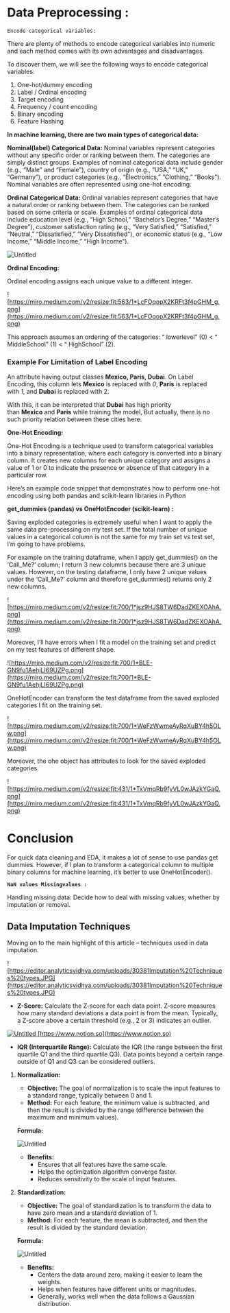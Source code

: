 # Data Preprocessing :

`Encode categorical variables:`

There are plenty of methods to encode categorical variables into numeric and each method comes with its own advantages and disadvantages.

To discover them, we will see the following ways to encode categorical variables:

1. One-hot/dummy encoding
2. Label / Ordinal encoding
3. Target encoding
4. Frequency / count encoding
5. Binary encoding
6. Feature Hashing

**In machine learning, there are two main types of categorical data:**

**Nominal(label) Categorical Data:** Nominal variables represent categories without any specific order or ranking between them. The categories are simply distinct groups. Examples of nominal categorical data include gender (e.g., “Male” and “Female”), country of origin (e.g., “USA,” “UK,” “Germany”), or product categories (e.g., “Electronics,” “Clothing,” “Books”). Nominal variables are often represented using one-hot encoding.

**Ordinal Categorical Data:** Ordinal variables represent categories that have a natural order or ranking between them. The categories can be ranked based on some criteria or scale. Examples of ordinal categorical data include education level (e.g., “High School,” “Bachelor’s Degree,” “Master’s Degree”), customer satisfaction rating (e.g., “Very Satisfied,” “Satisfied,” “Neutral,” “Dissatisfied,” “Very Dissatisfied”), or economic status (e.g., “Low Income,” “Middle Income,” “High Income”).

![Untitled](Data%20Preprocessing%20185ff11628fc4c2da7b96d7b73d0b527/Untitled.png)

**Ordinal Encoding:**

Ordinal encoding assigns each unique value to a different integer.

![https://miro.medium.com/v2/resize:fit:563/1*LcFOqopX2KRFt3f4pGHM_g.png](https://miro.medium.com/v2/resize:fit:563/1*LcFOqopX2KRFt3f4pGHM_g.png)

This approach assumes an ordering of the categories: “ lowerlevel” (0) < “ MiddleSchool” (1) < “ HighSchool” (2).

### **Example For Limitation of Label Encoding**

An attribute having output classes **Mexico, Paris, Dubai**. On Label Encoding, this column lets **Mexico** is replaced with *0*, **Paris** is replaced with *1*, and **Dubai** is replaced with 2.

With this, it can be interpreted that **Dubai** has high priority than **Mexico** and **Paris** while training the model, But actually, there is no such priority relation between these cities here.

**One-Hot Encoding:**

One-Hot Encoding is a technique used to transform categorical variables into a binary representation, where each category is converted into a binary column. It creates new columns for each unique category and assigns a value of 1 or 0 to indicate the presence or absence of that category in a particular row.

Here’s an example code snippet that demonstrates how to perform one-hot encoding using both pandas and scikit-learn libraries in Python

**get_dummies (pandas) vs OneHotEncoder (scikit-learn)  :** 

Saving exploded categories is extremely useful when I want to apply the same data pre-processing on my test set. If the total number of unique values in a categorical column is not the same for my train set vs test set, I’m going to have problems.

For example on the training dataframe, when I apply get_dummies() on the ‘Call_Me?’ column; I return 3 new columns because there are 3 unique values. However, on the testing dataframe, I only have 2 unique values under the ‘Call_Me?’ column and therefore get_dummies() returns only 2 new columns.

![https://miro.medium.com/v2/resize:fit:700/1*jsz9HJS8TW6DadZKEXOAhA.png](https://miro.medium.com/v2/resize:fit:700/1*jsz9HJS8TW6DadZKEXOAhA.png)

Moreover, I’ll have errors when I fit a model on the training set and predict on my test features of different shape.

![https://miro.medium.com/v2/resize:fit:700/1*BLE-GN9fu1AehjLI69UZPg.png](https://miro.medium.com/v2/resize:fit:700/1*BLE-GN9fu1AehjLI69UZPg.png)

OneHotEncoder can transform the test dataframe from the saved exploded categories I fit on the training set.

![https://miro.medium.com/v2/resize:fit:700/1*WeFzWwmeAyRqXuBY4h5OLw.png](https://miro.medium.com/v2/resize:fit:700/1*WeFzWwmeAyRqXuBY4h5OLw.png)

Moreover, the ohe object has attributes to look for the saved exploded categories.

![https://miro.medium.com/v2/resize:fit:431/1*TxVmqRb9fyVL0wJAzkYGaQ.png](https://miro.medium.com/v2/resize:fit:431/1*TxVmqRb9fyVL0wJAzkYGaQ.png)

# **Conclusion**

For quick data cleaning and EDA, it makes a lot of sense to use pandas get dummies. However, if I plan to transform a categorical column to multiple binary columns for machine learning, it’s better to use OneHotEncoder().

**`NaN values Missingvalues :`**

Handling missing data: Decide how to deal with missing values, whether by imputation or removal.

## **Data Imputation Techniques**

Moving on to the main highlight of this article – techniques used in data imputation.

![https://editor.analyticsvidhya.com/uploads/30381Imputation%20Techniques%20types.JPG](https://editor.analyticsvidhya.com/uploads/30381Imputation%20Techniques%20types.JPG)

- **Z-Score:** Calculate the Z-score for each data point. Z-score measures how many standard deviations a data point is from the mean. Typically, a Z-score above a certain threshold (e.g., 2 or 3) indicates an outlier.

[![Untitled](Data%20Preprocessing%20185ff11628fc4c2da7b96d7b73d0b527/Untitled%201.png)
](https://github.com/wissemkarous/Machine_Learning-Documentation-GDSC/blob/f654b309f71c955b8aca6a3b0f0734e49815eab9/Sessions/Session-4/Data%20Preprocessing/Untitled%201.png)
[https://www.notion.so](https://www.notion.so)

- **IQR (Interquartile Range):** Calculate the IQR (the range between the first quartile Q1 and the third quartile Q3). Data points beyond a certain range outside of Q1 and Q3 can be considered outliers.
1. **Normalization:**
    - **Objective:** The goal of normalization is to scale the input features to a standard range, typically between 0 and 1.
    - **Method:** For each feature, the minimum value is subtracted, and then the result is divided by the range (difference between the maximum and minimum values).
    
    **Formula:** 
    
    ![Untitled](Data%20Preprocessing%20185ff11628fc4c2da7b96d7b73d0b527/Untitled%202.png)
    
    - **Benefits:**
        - Ensures that all features have the same scale.
        - Helps the optimization algorithm converge faster.
        - Reduces sensitivity to the scale of input features.
2. **Standardization:**
    - **Objective:** The goal of standardization is to transform the data to have zero mean and a standard deviation of 1.
    - **Method:** For each feature, the mean is subtracted, and then the result is divided by the standard deviation.
    
    **Formula:**
    
    ![Untitled](Data%20Preprocessing%20185ff11628fc4c2da7b96d7b73d0b527/Untitled%203.png)
    
    - **Benefits:**
        - Centers the data around zero, making it easier to learn the weights.
        - Helps when features have different units or magnitudes.
        - Generally, works well when the data follows a Gaussian distribution.
